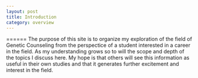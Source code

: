 ```yaml
---
layout: post
title: Introduction
category: overview
---
```



======
The purpose of this site is to organize my exploration of the field of Genetic Counseling from the perspectice of a student interested in a career in the field. As my understanding grows so to will the scope and depth of the topics I discuss here. My hope is that others will see this information as useful in their own studies and that it generates further excitement and interest in the field.
